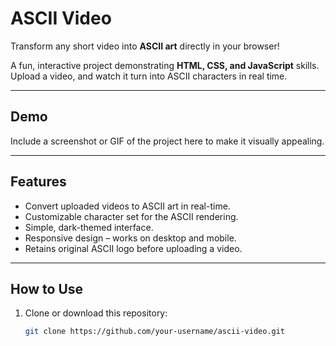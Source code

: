 # ASCII Video

Transform any short video into **ASCII art** directly in your browser!  

A fun, interactive project demonstrating **HTML, CSS, and JavaScript** skills. Upload a video, and watch it turn into ASCII characters in real time.

---

## Demo

Include a screenshot or GIF of the project here to make it visually appealing.  

---

## Features

- Convert uploaded videos to ASCII art in real-time.  
- Customizable character set for the ASCII rendering.  
- Simple, dark-themed interface.  
- Responsive design – works on desktop and mobile.  
- Retains original ASCII logo before uploading a video.

---

## How to Use

1. Clone or download this repository:  
   ```bash
   git clone https://github.com/your-username/ascii-video.git
